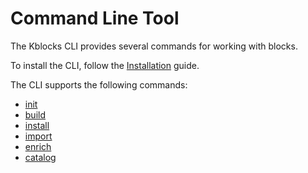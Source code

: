 # Command Line Tool

The Kblocks CLI provides several commands for working with blocks.

To install the CLI, follow the [Installation](../guide/installation.md) guide.

The CLI supports the following commands:

- [init](./init.md)
- [build](./build.md)
- [install](./install.md)
- [import](./import.md)
- [enrich](./enrich.md)
- [catalog](./catalog.md)